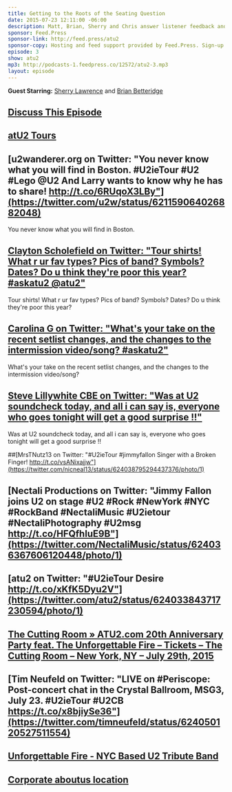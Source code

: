 ```yaml
---
title: Getting to the Roots of the Seating Question
date: 2015-07-23 12:11:00 -06:00
description: Matt, Brian, Sherry and Chris answer listener feedback and questions, debate the best seats to buy for this tour, and chat about where this tour ranks compared to previous tours.
sponsor: Feed.Press
sponsor-link: http://feed.press/atu2
sponsor-copy: Hosting and feed support provided by Feed.Press. Sign-up today and try FeedPress on a 14 day trial (no contracts or commitments). Use promo code "atu2" during checkout to get 10% off your first year.
episode: 3
show: atu2
mp3: http://podcasts-1.feedpress.co/12572/atu2-3.mp3
layout: episode
---
```


**Guest Starring:**
[Sherry Lawrence](/people/sherry-lawrence) and  [Brian Betteridge](/people/brian-betteridge)

## [Discuss This Episode](https://www.reddit.com/r/Goodstuff_fm/comments/3ecmxy/the_atu2_podcast_3_getting_to_the_roots_of_the/)

## [atU2 Tours](http://tours.atu2.com/)

## [u2wanderer.org on Twitter: "You never know what you will find in Boston. #U2ieTour #U2 #Lego @U2 And Larry wants to know why he has to share! http://t.co/6RUqoX3LBy"](https://twitter.com/u2w/status/621159064026882048)
You never know what you will find in Boston.

## [Clayton Scholefield on Twitter: "Tour shirts! What r ur fav types? Pics of band? Symbols? Dates? Do u think they're poor this year? #askatu2 @atu2"](https://twitter.com/SirEdwardGrey/status/623953044154089472)
Tour shirts! What r ur fav types? Pics of band? Symbols? Dates? Do u think they're poor this year?

## [Carolina G on Twitter: "What's your take on the recent setlist changes, and the changes to the intermission video/song? #askatu2"](https://twitter.com/hayitscarolina/status/623948509323128832)
What's your take on the recent setlist changes, and the changes to the intermission video/song?

## [Steve Lillywhite CBE on Twitter: "Was at U2 soundcheck today, and all i can say is, everyone who goes tonight will get a good surprise !!"](https://twitter.com/Sillywhite/status/623979692123639808)
Was at U2 soundcheck today, and all i can say is, everyone who goes tonight will get a good surprise !!

##[MrsTNutz13 on Twitter: "#U2ieTour #jimmyfallon Singer with a Broken Finger! http://t.co/vsANixajjw"](https://twitter.com/nicneal13/status/624038795294437376/photo/1)

## [Nectali Productions on Twitter: "Jimmy Fallon joins U2 on stage #U2 #Rock #NewYork #NYC #RockBand #NectaliMusic #U2ietour #NectaliPhotography #U2msg http://t.co/HFQfhIuE9B"](https://twitter.com/NectaliMusic/status/624036367606120448/photo/1)

## [atu2 on Twitter: "#U2ieTour Desire http://t.co/xKfK5Dyu2V"](https://twitter.com/atu2/status/624033843717230594/photo/1)

## [The Cutting Room » ATU2.com 20th Anniversary Party feat. The Unforgettable Fire – Tickets – The Cutting Room – New York, NY – July 29th, 2015](http://tickets.thecuttingroomnyc.com/event/829715-atu2com-20th-anniversary-party-new-york/)

## [Tim Neufeld on Twitter: "LIVE on #Periscope: Post-concert chat in the Crystal Ballroom, MSG3, July 23. #U2ieTour #U2CB https://t.co/x8bjiySe36"](https://twitter.com/timneufeld/status/624050120527511554)

## [Unforgettable Fire - NYC Based U2 Tribute Band](http://www.uf2.com/)

## [Corporate  aboutus  location](http://www.gcocltd.com/aboutus/location)
